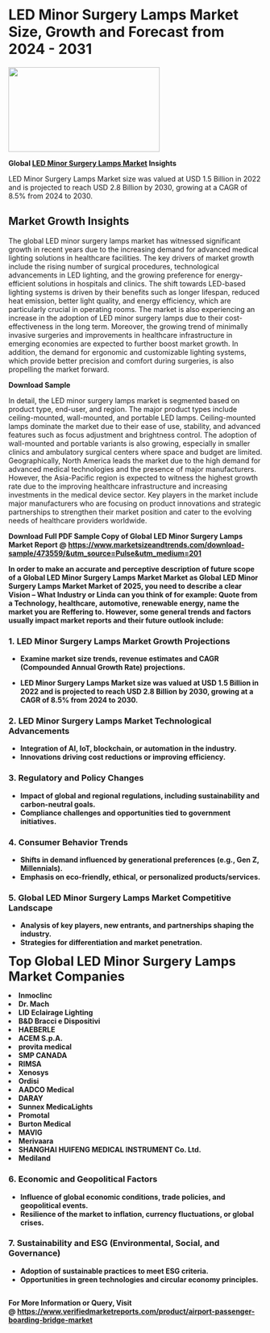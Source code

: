 <H1>LED Minor Surgery Lamps Market Size, Growth and Forecast from 2024 - 2031</H1><img class="aligncenter size-medium wp-image-584254" src="https://thirdeyenews.in/wp-content/uploads/2024/09/Global-Market-Research-300x168.jpeg" alt="" width="300" height="168" /><p><strong>Global&nbsp;<a href="https://www.marketsizeandtrends.com/download-sample/473559/&amp;utm_source=Pulse&amp;utm_medium=201">LED Minor Surgery Lamps Market</a> Insights</strong></p><p>LED Minor Surgery Lamps Market size was valued at USD 1.5 Billion in 2022 and is projected to reach USD 2.8 Billion by 2030, growing at a CAGR of 8.5% from 2024 to 2030.</p><p><h2>Market Growth Insights</h2> <p>The global LED minor surgery lamps market has witnessed significant growth in recent years due to the increasing demand for advanced medical lighting solutions in healthcare facilities. The key drivers of market growth include the rising number of surgical procedures, technological advancements in LED lighting, and the growing preference for energy-efficient solutions in hospitals and clinics. The shift towards LED-based lighting systems is driven by their benefits such as longer lifespan, reduced heat emission, better light quality, and energy efficiency, which are particularly crucial in operating rooms. The market is also experiencing an increase in the adoption of LED minor surgery lamps due to their cost-effectiveness in the long term. Moreover, the growing trend of minimally invasive surgeries and improvements in healthcare infrastructure in emerging economies are expected to further boost market growth. In addition, the demand for ergonomic and customizable lighting systems, which provide better precision and comfort during surgeries, is also propelling the market forward.</p> <p><strong>Download Sample</strong></p> <p>In detail, the LED minor surgery lamps market is segmented based on product type, end-user, and region. The major product types include ceiling-mounted, wall-mounted, and portable LED lamps. Ceiling-mounted lamps dominate the market due to their ease of use, stability, and advanced features such as focus adjustment and brightness control. The adoption of wall-mounted and portable variants is also growing, especially in smaller clinics and ambulatory surgical centers where space and budget are limited. Geographically, North America leads the market due to the high demand for advanced medical technologies and the presence of major manufacturers. However, the Asia-Pacific region is expected to witness the highest growth rate due to the improving healthcare infrastructure and increasing investments in the medical device sector. Key players in the market include major manufacturers who are focusing on product innovations and strategic partnerships to strengthen their market position and cater to the evolving needs of healthcare providers worldwide.</p> <p><strong></p><p><span class=""><strong>Download Full PDF Sample Copy of Global LED Minor Surgery Lamps Market Report</strong> @ <a href="https://www.marketsizeandtrends.com/download-sample/473559/&amp;utm_source=Pulse&amp;utm_medium=201" target="_blank">https://www.marketsizeandtrends.com/download-sample/473559/&amp;utm_source=Pulse&amp;utm_medium=201</a></span></p><p>In order to make an accurate and perceptive description of future scope of a Global&nbsp;LED Minor Surgery Lamps Market Market as Global&nbsp;LED Minor Surgery Lamps Market Market of 2025, you need to describe a clear Vision &ndash; What Industry or Linda can you think of for example: Quote from a Technology, healthcare, automotive, renewable energy, name the market you are Reffering to. However, some general trends and factors usually impact market reports and their future outlook include:</p><h3>1.&nbsp;<strong>LED Minor Surgery Lamps Market Growth Projections</strong></h3><ul><li>Examine market size trends, revenue estimates and CAGR (Compounded Annual Growth Rate) projections.</li><li><p>LED Minor Surgery Lamps Market size was valued at USD 1.5 Billion in 2022 and is projected to reach USD 2.8 Billion by 2030, growing at a CAGR of 8.5% from 2024 to 2030.</p></li></ul><h3>2.&nbsp;<strong>LED Minor Surgery Lamps Market Technological Advancements</strong></h3><ul><li>Integration of AI, IoT, blockchain, or automation in the industry.</li><li>Innovations driving cost reductions or improving efficiency.</li></ul><h3>3.&nbsp;<strong>Regulatory and Policy Changes</strong></h3><ul><li>Impact of global and regional regulations, including sustainability and carbon-neutral goals.</li><li>Compliance challenges and opportunities tied to government initiatives.</li></ul><h3>4.&nbsp;<strong>Consumer Behavior Trends</strong></h3><ul><li>Shifts in demand influenced by generational preferences (e.g., Gen Z, Millennials).</li><li>Emphasis on eco-friendly, ethical, or personalized products/services.</li></ul><h3>5.&nbsp;<strong>Global LED Minor Surgery Lamps Market Competitive Landscape</strong></h3><ul><li>Analysis of key players, new entrants, and partnerships shaping the industry.</li><li>Strategies for differentiation and market penetration.</li></ul><p data-pm-slice="1 1 []"><span style="color: inherit; font-family: inherit; font-size: 25px;">Top Global LED Minor Surgery Lamps Market Companies</span></p><div class="" data-test-id=""><p><li>Inmoclinc</li><li> Dr. Mach</li><li> LID Eclairage Lighting</li><li> B&D Bracci e Dispositivi</li><li> HAEBERLE</li><li> ACEM S.p.A.</li><li> provita medical</li><li> SMP CANADA</li><li> RIMSA</li><li> Xenosys</li><li> Ordisi</li><li> AADCO Medical</li><li> DARAY</li><li> Sunnex MedicaLights</li><li> Promotal</li><li> Burton Medical</li><li> MAVIG</li><li> Merivaara</li><li> SHANGHAI HUIFENG MEDICAL INSTRUMENT Co. Ltd.</li><li> Mediland</li></p></div><h3>6.&nbsp;<strong>Economic and Geopolitical Factors</strong></h3><ul><li>Influence of global economic conditions, trade policies, and geopolitical events.</li><li>Resilience of the market to inflation, currency fluctuations, or global crises.</li></ul><h3>7.&nbsp;<strong>Sustainability and ESG (Environmental, Social, and Governance)</strong></h3><ul><li>Adoption of sustainable practices to meet ESG criteria.</li><li>Opportunities in green technologies and circular economy principles.</li></ul><h2><strong style="font-size: 14px;">For More Information or Query, Visit @&nbsp;</strong><a style="background-color: #ffffff; font-size: 14px;" href="https://www.marketsizeandtrends.com/report/led-minor-surgery-lamps-market/" target="_blank">https://www.verifiedmarketreports.com/product/airport-passenger-boarding-bridge-market</a></h2>
